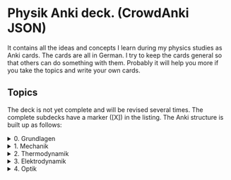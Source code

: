 # Physik Anki deck. (CrowdAnki JSON)
It contains all the ideas and concepts I learn during my physics studies as Anki cards. The cards are all in German.
I try to keep the cards general so that others can do something with them.
Probably it will help you more if you take the topics and write your own cards.

## Topics
The deck is not yet complete and will be revised several times.
The complete subdecks have a marker ([X]) in the listing.
The Anki structure is built up as follows:

<details>
  <summary>0. Grundlagen</summary>

    i. Fehlerrechnung
    ii. Koryphäen
    iii. Licht
    iv. Periodensystem
    v. Sonnensystem
</details>

<details>
  <summary>1. Mechanik</summary>

  <details>
    <summary>&nbsp;&nbsp;i. Translation</summary>

    * [X] Translation
    * [X] Masse
    * [X] Ort
    * [X] Geschwindigkeit
    * [X] Beschleunigung
    * [X] Freier Fall
    * [X] Erdbeschleunigung
    * [X] Kraft
    * [X] Äquivalenzprinzip
    * [X] Bewegungsgleichung
    * [ ] Superpositionsprinzip
    * [X] Impuls
    * [X] Impulserhaltung
    * [X] Inertialsysteme
    * [X] Kraftstoß
    * [X] Newtonsche Axiome
    * [X] Kinetische Energie
    * [X] Potentielle Energie
    * [X] Energieerhaltung
    * [X] Energiewandlung
    * [X] Arbeit
    * [X] Goldene Regel der Mechanik
    * [X] Leistung
    * [X] Haftreibung
    * [X] Gleitreibung
    * [X] Gleichgewicht
  </details>

  <details>
    <summary>&nbsp;&nbsp;ii. Rotation</summary>

    * [X] Winkelgeschwindigkeit
    * [X] Winkelbeschleunigung
    * [X] Gleichmäßig beschleunigte Drehbewegung
    * [X] Drehmoment
    * [X] Vektorprodukt
    * [X] Rotationsenergie
    * [X] Trägheitsmoment
    * [X] Schwerpunkt
    * [X] Steinerscher Satz
    * [X] Drehimpuls
    * [X] Drehimpulserhaltung
    * [X] Zentripetal- und Zentrifugalkraft
    * [X] Scheinkräfte
    * [X] Corioliskraft
    * [X] Foucaultpendel
    * [X] Kreisel
    * [X] Präzession
    * [X] Nutation
    * [X] Trägheitstensor
    * [X] Stabile und labile Drehachsen
  </details>

  <details>
    <summary>&nbsp;&nbsp;iii. Gravitation</summary>

    * [X] Gravitationsgesetz
    * [X] Konservatives Kraftfeld
    * [X] Gradient
    * [X] Gezeiten
    * [X] Fluchtgeschwindigkeit
    * [X] Planetenbewegung
    * [X] Bewegung um Schwerpunkt
    * [X] Keplersche Gesetze
  </details>

  <details>
    <summary>&nbsp;&nbsp;iv. Schwingungen und Wellen</summary>

    * [X] Federpendel
    * [X] Fadenpendel
    * [X] Harmonischer Oszillator
    * [X] Lösung der Bewegungsgleichung
    * [X] Gekoppelte Schwingungen
    * [X] Schwebungen
    * [X] Gedämpfte Schwingungen
    * [X] Schwingfall
    * [X] Aperiodischer Grenzfall
    * [X] Kriechfall
    * [X] Erzwungene Schwingungen
    * [X] Resonanz
    * [X] Beschreibung mit komplexen Zahlen
    * [X] Fourierzerlegung periodischer und aperiodischer Funktionen
    * [X] Wellen
    * [X] Phasengeschwindigkeit
    * [X] Wellengleichung
    * [X] Polarisation
    * [X] Interferenz
    * [X] Reflexion
    * [X] stehende Wellen
    * [X] Interferenz am Doppelspalt
    * [X] Dopplereffekt
    * [X] Machkegel
    * [ ] Moden
  </details>

  <details>
    <summary>&nbsp;&nbsp;v. Deformierbare Körper</summary>

    * [ ] Elastizität
    * [ ] Hookesches Gesetz
    * [ ] Elastizitätsmodul
    * [ ] Poissonzahl
    * [ ] Scherung
    * [ ] Schermodul
    * [ ] Torsion
    * [ ] Verbiegung von Balken
    * [ ] Hydrostatik
    * [ ] Druck
    * [ ] Hydrostatischer Druck
    * [ ] Auftrieb
    * [ ] Stabilität beim Schwimmen
    * [ ] Oberflächen- und Grenzflächenspannung
    * [ ] Druck in Ballons
    * [ ] Oberflächenkraft
    * [ ] Meniskus
    * [ ] Kapillarkräfte
    * [ ] Strömungen
    * [ ] Strömungsfeld
    * [ ] Fluss
    * [ ] Stromdichte
    * [ ] Kontinuitätsgleichung
    * [ ] Divergenz
    * [ ] Gaußscher Satz
    * [ ] Viskosität
    * [ ] Rohrströmung
    * [ ] Bernoullische Gleichung
    * [ ] Kavitation
    * [ ] Messung der Strömungsgeschwindigkeit
    * [ ] Tragflächenprofil
    * [ ] Laminare und turbulente Strömung
    * [ ] Reynoldszahl
    * [ ] Strömungswiderstand
    * [ ] Newtonreibung
    * [ ] Widerstandsbeiwert
    * [ ] Rotation
    * [ ] Stokesscher Satz
    * [ ] Magnus-Effekt
  </details>
</details>

<details>
  <summary>2. Thermodynamik</summary>

  <details>
    <summary>&nbsp;&nbsp;i. Temperatur und Wärme</summary>

    * [ ] Temperatur
    * [ ] Wärmeausdehnung
    * [ ] Kelvinskala
    * [ ] Gleichung des idealen Gases
    * [ ] Kinetische Gastheorie
    * [ ] Innere Energie
    * [ ] Wärmemenge
    * [ ] Erster Hauptsatz
    * [ ] Spezifische Wärme
    * [ ] Atomistische Deutung
    * [ ] Freiheitsgrade
    * [ ] Gleichverteilungssatz
    * [ ] Abweichungen bei tiefen Temperaturen
    * [ ] Wärmeübertragungsmechanismen
    * [ ] Wärmeleitung
    * [ ] Wärmestrom
    * [ ] Wärmeleitfähigkeit
    * [ ] Wärmeleitungsgleichung
    * [ ] Laplace-Operator
    * [ ] Konvektion
    * [ ] Wärmestrahlung
    * [ ] Dewar
  </details>

  <details>
    <summary>&nbsp;&nbsp;ii. Aggregatzustände</summary>

    * [ ] Schmelzwärme
    * [ ] Verdampfungswärme
    * [ ] Volumenänderung
    * [ ] Phasendiagramme
    * [ ] kritischer Punkt
    * [ ] Tripelpunkt
    * [ ] Dampfdruck
    * [ ] Luftfeuchtigkeit
    * [ ] Reale Gase
    * [ ] Joule-Thomson-Effekt
    * [ ] Van-der-Waals-Gleichung
    * [ ] Van-der-Waals-Kräfte
  </details>

  <details>
    <summary>&nbsp;&nbsp;iii. Kreisprozesse und Entropie</summary>

    * [ ] Zustandsänderungen des idealen Gases
    * [ ] Isotherme
    * [ ] Isochore
    * [ ] Isobare
    * [ ] Adiabate
    * [ ] Carnotprozess
    * [ ] Wirkungsgrad
    * [ ] Reversible und irreversible Prozesse
    * [ ] Stirlingprozess
    * [ ] Stirlingmotor und -wärmepumpe
    * [ ] Zweiter Hauptsatz
    * [ ] Entropie
    * [ ] Thermodynamische und statistische Definition
    * [ ] Entropieänderung bei Temperaturausgleich
    * [ ] Mischung und Kreisprozessen
  </details>

  <details>
    <summary>&nbsp;&nbsp;iv. Technische Verfahren</summary>

    * [ ] Erzeugung tiefer Temperaturen
    * [ ] Gasverflüssigung
    * [ ] Kühlschrank
    * [ ] Trockeneisherstellung
    * [ ] Vakuumerzeugung
    * [ ] Drehschieberpumpe
    * [ ] Turbomolekularpumpe
    * [ ] Druckmessung
    * [ ] Piraniröhre
    * [ ] Kristallzucht aus der Schmelze und aus der Gasphase
    * [ ] Epitaxie
  </details>
</details>

<details>
  <summary>3. Elektrodynamik</summary>
  <details>
    <summary>&nbsp;&nbsp;i. Elektrostatik</summary>

    * [X] Ladung
    * [X] Coulombkraft
    * [X] Elektrisches Feld
    * [X] Feldlinien
    * [X] Monopol
    * [X] Dipol
    * [X] Potential
    * [X] Spannung
    * [X] Äquipotentialflächen
    * [X] Metalle
    * [X] Faradaybecher
    * [X] Elektrischer Fluss
    * [X] Kondensator
    * [X] Kapazität
    * [X] Ladung
    * [X] Energie eines Kondensators
    * [X] Energiedichte des Elektrischen Felds
    * [X] Reihen- und Parallelschaltung
    * [X] Elementarladung
    * [X] Millikanversuch
    * [ ] Einfeldmethode
    * [ ] Zweifeldmethode
    * [X] Influenz
    * [X] Dielektrika
    * [X] Verschiebungs- und Orientierungspolarisation
    * [X] Polarisierung
    * [X] Dipol
    * [X] Situation an Grenzflächen
    * [X] Piezoeffekt
    * [ ] Paul-Falle
  </details>

  <details>
    <summary>&nbsp;&nbsp;ii. Gleichströme </summary>

    * [X] Strom
    * [X] Elektrischer Widerstand
    * [X] Ohmsches Gesetz
    * [X] Spezifischer Widerstand
    * [X] Elektrische Leistung
    * [X] Kirchhoffsche Gesetze
    * [X] Reihen- und Parallelschaltung
    * [X] Strom- und Spannungsmessung
    * [X] Potentiometer
    * [X] Brückenschaltung
    * [X] Entladung eines Kondensators
    * [X] Mikroskopische Betrachtung der Leitung
    * [X] Leitfähigkeit in Lösungen
    * [X] Elektrolyse
    * [X] Brennstoffzelle
  </details>

  <details>
    <summary>&nbsp;&nbsp;iii. Magnetismus</summary>

    * [X] Magnetfeld
    * [X] Permanentmagnet
    * [X] stromdurchflossene Leiter
    * [X] Lorentzkraft
    * [X] Drehspulinstrument
    * [X] Parallele Leiter
    * [X] Biot-Savart-Gesetz
    * [X] Kreisförmiger Leiter
    * [X] Halleffekt
    * [X] Fadenstrahlrohr
    * [X] Magnetischer Fluss
    * [X] Quellenfreiheit
    * [X] Monopole
    * [X] Induktion bei bewegtem Leiter und veränderlichem Magnetfeld
    * [X] Dynamo
    * [X] Wirbelströme
    * [X] Lenzsche Regel
    * [X] Selbstinduktion
    * [X] Induktivität
    * [X] Spule
    * [X] Reihen- und Parallelschaltung
    * [X] Energie der Spule
    * [X] Energiedichte des Magnetfelds
    * [X] Magnetisches Moment
    * [X] Drehmoment
    * [X] Energie und Kraft auf Dipol
    * [ ] Elektromotor
    * [X] Magnetisierung
    * [X] Permeabilität
    * [X] Suszeptibilität
    * [X] Magnetismus von Festkörpern
    * [X] Diamagnetismus
    * [X] Paramagnetismus
    * [ ] Ferromagnetismus
    * [ ] Supraleitung
    * [ ] Magnetische Domänen
    * [ ] Hysterese
    * [ ] Magnetooptischer Kerr-Effekt
  </details>

  <details>
    <summary>&nbsp;&nbsp;iv. Wechselstrom und Oszilliskop</summary>

    * [X] Wechselspannung
    * [X] Braunsche Röhre
    * [X] Oszilloskop
    * [X] Triggern
    * [X] Funktionsgenerator
    * [X] Effektivwert
    * [X] Transformator
    * [X] Trenntransformator
    * [X] Tiefpass
    * [X] Hochpass
    * [X] Bandpass
    * [X] Bandsperre
    * [X] Grenzfrequenz
    * [X] Bodediagramm
    * [X] Zeitkonstante
    * [X] Schwingkreis
    * [X] Parallel- und Reihenschwingkreis
  </details>

  <details>
    <summary>&nbsp;&nbsp;v. Elektronische Bauelemente</summary>

    * [ ] Diode
    * [ ] Diodenkennlinie
    * [ ] Zenerdiode
    * [ ] Halbleiter
    * [ ] Energiebänder
    * [ ] Dotierung
    * [ ] Photodetektor
    * [ ] Photovoltaik
    * [ ] Leuchtdiode
    * [ ] Gleichrichterschaltungen
    * [ ] Glättung
    * [ ] Transistor
    * [ ] Operationsverstärker
    * [ ] Verstärker
    * [ ] Analogmultiplizierer
  </details>

  <details>
    <summary>&nbsp;&nbsp;vi. Elektromagnetische Wellen</summary>

    * [ ] Maxwellsche Gesetze
    * [ ] Verschiebungsstrom
    * [ ] Wellengleichung
    * [ ] Elektromagnetische Wellen
    * [ ] Polarisation und Phase
    * [ ] Dipolantenne
    * [ ] Dipolcharakteristik
    * [ ] Poyntingvektor
    * [ ] Stehende Wellen
    * [ ] Drahtwellen
    * [ ] Koaxialleiter
    * [ ] Optimale Antennenlänge
    * [ ] Rundfunkempfang
    * [ ] Amplitudenmodulation
  </details>
</details>

<details>
  <summary>4. Optik</summary>
  <details>
    <summary>&nbsp;&nbsp;i. Beugung und Interferenz</summary>

    * [ ] Wellengleichung
    * [ ] Ebene Wellen und Kugelwellen
    * [ ] Beugung
    * [ ] Huygenssches Prinzip
    * [ ] Interferenz
    * [ ] Zeigerdiagramme
    * [ ] Doppelspalt
    * [ ] Einfachspalt
    * [ ] Lochblende
    * [ ] Unendliches und endliches Gitter
    * [ ] Kohärenz
    * [ ] Michelson-Interferometer
    * [ ] Unschärferelation
    * [ ] Fresnellinsen
    * [ ] Holographie
  </details>

  <details>
    <summary>&nbsp;&nbsp;ii. Reflexion, Brechung, Polarisation</summary>

    * [ ] Reflexion
    * [ ] Brechung
    * [ ] Brechungsgesetz
    * [ ] Prisma
    * [ ] Partielle Reflexion
    * [ ] Totalreflexion
    * [ ] Lichtleiter
    * [ ] Wellenvektor an Grenzflächen
    * [ ] Frustrierte Totalreflexion
    * [ ] Polarisation
    * [ ] Polarisatoren
    * [ ] Brewsterwinkel
    * [ ] Intensitäten bei Reflexion und Brechung
    * [ ] Schichtinterferenzen
    * [ ] Dispersion
    * [ ] Absorption
    * [ ] Polarisationsformen
    * [ ] Optische Aktivität
    * [ ] Doppelbrechung
    * [ ] Faradayeffekt
    * [ ] Polarisationsmodulator
    * [ ] Verzögerungsplatte
  </details>

  <details>
    <summary>&nbsp;&nbsp;iii. Abbildung</summary>

    * [ ] Sammel- und Zerstreuungslinsen
    * [ ] Abbildungsgleichung
    * [ ] Kombination von Linsen
    * [ ] Hohl- und Wölbspiegel
    * [ ] Auge
    * [ ] Fehlsichtigkeit
    * [ ] Reelles und virtuelles Bild
    * [ ] Lupe
    * [ ] Mikroskop
    * [ ] Kepler- und Galileifernrohr
    * [ ] Auflösungsvermögen
    * [ ] Linsenfehler
    * [ ] Aberration


  <details>
    <summary>&nbsp;&nbsp;iv. Optische Verfahren</summary>

    * [ ] Emissions- und Absorptionsspektroskopie
    * [ ] Gitterspektrometer
    * [ ] Fabry-Perot-Interferometer
    * [ ] Optische Filterung
    * [ ] Hell- und Dunkelfeldabbildung
    * [ ] Phasenkontrast
    * [ ] Frequenzkamm
  </details>
</details>

<details>
  <summary>5. Teilchenphysik</summary>

    * [ ] Fundamentalkräfte
    * [ ] Elementarteilchen des Standardmodells
    * [ ] Leptonen
    * [ ] Quarks
    * [ ] Confinement
    * [ ] Eichbosonen
    * [ ] Higgs-Boson
    * [ ] Hadronen
    * [ ] Large-Hadron-Collider LHC am CERN
</details>

<details>
  <summary>6. Relativitätstheorie</summary>

  <details>
    <summary>&nbsp;&nbsp;i. Lichtgeschwindigkeit</summary>

    * [ ] Messung
    * [ ] Michelson-Interferometer
    * [ ] Michelson-Morley-Experiment
  </details>

  <details>
    <summary>&nbsp;&nbsp;ii. Spezielle Relativitätstheorie</summary>

    * [ ] Einsteinsches Postulate
    * [ ] Lorentz-Transformation
    * [ ] Zeitdilatation
    * [ ] Längenkontraktion
    * [ ] Myonen-Zerfall
    * [ ] Doppler-Effekt
    * [ ] Zwillingsparadoxon
    * [ ] Geschwindigkeitstransformationen
    * [ ] Relativistische Masse und Impuls
    * [ ] Relativistische Energie
    * [ ] Masse-Energie-Äquivalenz
  </details>

  <details>
    <summary>&nbsp;&nbsp;iii. Allgemeine Relativitätstheorie</summary>

    * [ ] Äquivalenzprinzip
    * [ ] Ablenkung von Licht im Gravitationspotential
    * [ ] Periheldrehung
    * [ ] Gravitative Zeitdilatation und Rotverschiebung
    * [ ] Schwarze Löcher
    * [ ] Gravitationswellen
    * [ ] GPS
  </details>
</details>

<details>
  <summary>7. Atom- und Quantenphysik</summary>

  <details>
    <summary>&nbsp;&nbsp;i. Atomaufbau</summary>

    * [X] Atommodelle
    * [ ] Dalton-Modell
    * [X] Thomsonsche Atommodell
    * [X] Rutherfordsches Atommodell
    * [X] Rutherford Streuexperiment
    * [ ] Rutherforsche Streuformel
    * [X] Bohrsche Atommodell
    * [X] Orbitalmodell
    * [ ] Balmer-Serie
    * [ ] Quantenmechanik
    * [ ] Wellenfunktion
    * [ ] Schrödinger Gleichung
    * [ ] Hamiltonoperator
    * [ ] Quantenzahl
    * [ ] Entartung (Quantenmechanik)
    * [ ] Atomorbital
    * [ ] Pauling-Schreibweise
    * [ ] Hundsche Regel
    * [ ] Regel des Energieminimums
    * [ ] Rumpfelektronen
    * [ ] Valenzelektronen
    * [ ] Ionisiserungsenergie
    * [ ] Elektronenaffinität
    * [ ] Elektronegativität
    * [ ] Atomgewicht
    * [ ] Atomradius
  </details>

  <details>
    <summary>&nbsp;&nbsp;ii. Von der Atomvorstellung zur Quantenphysik</summary>

    * [ ] Kathoden-und Kanalstrahlen
    * [ ] Millikan-Versuch
    * [ ] Elektronenmasse
    * [ ] Fadenstrahlrohr
    * [ ] Wienfilter
    * [ ] Absorption von Elektronenstrahlen
    * [ ] Integraler und differentieller Wirkungsquerschnitt
    * [ ] Teilchencharakter el.magn. Strahlung
    * [ ] Hohlraumstrahlung
    * [ ] Plancksche Strahlungsgesetz
    * [ ] Stefan-Boltzmann Gesetz
    * [ ] Wiensches Verschiebungsgesetz
    * [ ] Rayleigh-Jeanssches Gesetz
    * [ ] Einstein-Koeffizienten für Absorption
    * [ ] Spontane und induzierte Emission
    * [ ] Fluoreszenz
    * [ ] Äußerer photoelektrischer Effekt
    * [ ] Compton-Streuung
    * [ ] Wellencharakter von Teilchen
    * [ ] Welle-Teilchen Dualismus bei Licht
    * [ ] Materiewellen
    * [ ] Abbildung und Beugung mit Elektronen
    * [ ] Wellenfunktion
    * [ ] Phasen- und Gruppengeschwindigkeit
    * [ ] Wellenpakete
    * [ ] Heisenbergsche Unschärferelation
    * [ ] Einstein-Podolsky-Rosen-Paradoxon
  </details>

  <details>
    <summary>&nbsp;&nbsp;ii. Schrödinger-Gleichung</summary>

    * [ ] Herleitung
    * [ ] Operatoren
    * [ ] Freies Teilchen
    * [ ] Potentialstufe
    * [ ] Tunneleffekt
    * [ ] Feldemission
    * [ ] Teilchen im Potentialkasten
    * [ ] harmonischer Oszillator
    * [ ] Postulate der Quantenmechanik
  </details>

  <details>
    <summary>&nbsp;&nbsp;iii. Quantenstruktur der Atome</summary>

    * [ ] Atomspektren
    * [ ] Resonanzabsorption
    * [ ] Rydberg-Ritz-Formel
    * [ ] Stehende Welle und Energiequantisierung
    * [ ] Franck-Hertz Versuch
  </details>

  <details>
    <summary>&nbsp;&nbsp;iv. Wasserstoff-ähnliche Atome</summary>

    * [ ] Schrödinger-Gleichung in Kugelkoordinaten
    * [ ] Quantenzahlen
    * [ ] Termschema und Auswahlregeln
    * [ ] Entartung
    * [ ] Lösung der Schrödinger-Gleichung für Wasserstoffatom
    * [ ] Radiale Wahrscheinlichkeitsdichte
    * [ ] Bahn- und Spin-Magnetismus
    * [ ] Atomare magnetische Momente
    * [ ] Bohrsches Magneton
    * [ ] Landé-Faktor
    * [ ] Gyromagnetisches Verhältnis
    * [ ] Einstein-de Haas und Stern-Gerlach Experimente
    * [ ] Normaler Zeeman-Effekt
    * [ ] Spin-Bahn-Kopplung
    * [ ] Anormaler Zeeman-Effekt
    * [ ] Elektronenspinresonanz
    * [ ] Paschen-Back Effekt
    * [ ] Stark-Effekt
    * [ ] Feinstruktur nach Dirac
    * [ ] Dirac-Notation
    * [ ] Lamb-Verschiebung
    * [ ] Hyperfeinstruktur
  </details>

  <details>
    <summary>&nbsp;&nbsp;v. Atome mit mehreren Elektronen</summary>

    * [ ] Pauli-Prinzip
    * [ ] Helium
    * [ ] Singulett- und Triplett-Zustände
    * [ ] Periodensystem
    * [ ] Alkali-Atome
  </details>

  <details>
    <summary>&nbsp;&nbsp;vi. Röntgenstrahlung</summary>

    * [ ] Bremsstrahlung
    * [ ] Charakteristische Röntgenstrahlung
    * [ ] Absorption und Streuung
    * [ ] Moseley'sches Gesetz
    * [ ] Röntgenoptik
    * [ ] Raman-Streuung
    * [ ] Auger- und andere Effekte
  </details>

  <details>
    <summary>&nbsp;&nbsp;vii. Laser</summary>

    * [ ] Aufbau
    * [ ] Besetzungszahlen und Einstein-Koeffizienten
    * [ ] Besetzungsinversion
    * [ ] Rückkopplung
    * [ ] HeNe-Laser
    * [ ] Relaxationsschwingung
    * [ ] Titan:Saphir-Laser
    * [ ] Hohe Harmonische
    * [ ] Attosekundenlaser
  </details>

  <details>
    <summary>&nbsp;&nbsp;iix. Synchrotron und FEL</summary>

    * [ ] Eigenschaften der Synchrotronstrahlung
    * [ ] Aufbau Synchrotron
    * [ ] Wiggler und Undulatoren
    * [ ] FELs (FLASH und XFEL)
  </details>
</details>

<details>
  <summary>8. Kernphysik</summary>

  <details>
    <summary>&nbsp;&nbsp;i. Aufbau der Atomkerne</summary>

    * [ ] Größe
    * [ ] Masse- und Ladungsverteilung
    * [ ] Massenspektrograph
    * [ ] Atomare Masseneinheit
    * [ ] Massendichte
    * [ ] Formfaktor
    * [ ] Fermi-Verteilung
    * [ ] Kernbausteine
    * [ ] Isotope
    * [ ] Isobare
    * [ ] Kerngesamtdrehimpuls
    * [ ] Magnetisches Moment
    * [ ] Kern-Landé-Faktor
    * [ ] Kernmagneton
    * [ ] Gyromagnetisches Verhältnis
    * [ ] Kernspinresonanz NMR
    * [ ] Magnetresonanztomographie MRT
    * [ ] Bindungsenergie der Kerne
    * [ ] Fermi-Gas Modell
    * [ ] Tröpfchenmodell
    * [ ] Bethe- Weizsäcker Massenformel
    * [ ] Stabilitätskriterien
    * [ ] Mattauchsche Isobarenregel
  </details>

  <details>
    <summary>&nbsp;&nbsp;ii. Radioaktivität</summary>

    * [ ] Zerfallsgesetz
    * [ ] Radiokohlenstoffdatierung
    * [ ] Alpha-Zerfall
    * [ ] Gamov-Faktor
    * [ ] Geiger-Nuttall Regel
    * [ ] Beta-Zerfall
    * [ ] Neutrino-Hypothese
    * [ ] Paritätsverletzung
    * [ ] Neutrinooszillationen
    * [ ] Gammastrahlung
    * [ ] Mößbauer-Effekt
    * [ ] Dosisgrößen
  </details>

  <details>
    <summary>&nbsp;&nbsp;iii. Kernreaktionen</summary>

    * [ ] Spontane und induzierte Kernspaltung
    * [ ] Kernreaktoren
    * [ ] Kernfusion
    * [ ] Proton-Proton-Reaktion
    * [ ] Bethe-Weizsäcker-Zyklus
    * [ ] Kernfusionsreaktor (NIF, JET und ITER)
  </details>
</details>

<details>
  <summary>9. Astronomie</summary>

  <details>
    <summary>&nbsp;&nbsp;i. Astrophysik</summary>

  </details>

  <details>
    <summary>&nbsp;&nbsp;ii. Kosmologie</summary>

    * [ ] Urknall
    * [ ] Urknalltheorie
    * [ ] Wasserstoffbrennen
    * [ ] Supernova
    * [ ] Kosmischer Materiekreislauf
  </details>
</details>

* Zu bearbeitendes Deck

Incorporates some parts from shared decks provided on AnkiWeb.

## How to use the deck
1. Clone this repository
1. Get Anki for desktop (Linux, Windows, macOS)
1. Install the CrowdAnki Plugin:
    1. Open Anki
    1. Click Tools, Add-ons, Browse & Install...
    1. Enter plugin id 1788670778
    1. Restart Anki
1. Click File, CrowdAnki: import from Disk
    1. Select the folder of the deck that you'd like to import
1. Optional: create an Anki account to sync your decks, this allows you to
    1. Learn on your phone/tablet
    1. Learn using the web interface

## Why Anki?
http://augmentingcognition.com/ltm.html



## How to help out

Fork this repository, and send me a pull request.

You can edit the JSON directly (useful for minor fixes) or use Anki itself to make changes and create new cards.

In order to use this deck and to contribute back - please use the CrowdAnki plugin: [Stvad](https://github.com/Stvad/CrowdAnki)

## Conventions

- Formulas are written in LaTex
- Try to keep questions and answers concise
- Don't hotlink images, add them locally instead

You're welcome to use and improve this deck!


Offene Fragen:
* Kavitation
* Tripelpunkt
* Isentrope Zustandsänderung
* Was ist ein Dimer?
* Paul-Falle
* Wie funktioniert eine Klimaanlage
* Warum wird bei Wechselstrom weniger Leistung beim transport verbraucht?
